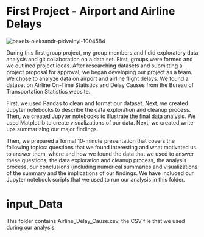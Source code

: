 # First Project - Airport and Airline Delays

![pexels-oleksandr-pidvalnyi-1004584](https://user-images.githubusercontent.com/108558769/199157699-e61fdfb5-9313-44c7-a1d8-2a51bbf2eb41.jpeg)

During this first group project, my group members and I did exploratory data analysis and git collaboration on a data set. First, groups were formed and we outlined project ideas. After researching datasets and submitting a project proposal for approval, we began developing our project as a team. We chose to analyze data on airport and airline flight delays. We found a dataset on Airline On-Time Statistics and Delay Causes from the Bureau of Transportation Statistics website.

First, we used Pandas to clean and format our dataset. Next, we created Jupyter notebooks to describe the data exploration and cleanup process. Then, we created Jupyter notebooks to illustrate the final data analysis. We used Matplotlib to create visualizations of our data. Next, we created write-ups summarizing our major findings. 

Then, we prepared a formal 10-minute presentation that covers the following topics: questions that we found interesting and what motivated us to answer them, where and how we found the data that we used to answer these questions, the data exploration and cleanup process, the analysis process, our conclusions (including numerical summaries and visualizations of the summary and the implications of our findings. We have included our Jupyter notebook scripts that we used to run our analysis in this folder.

# input_Data
This folder contains Airline_Delay_Cause.csv, the CSV file that we used during our analysis.
